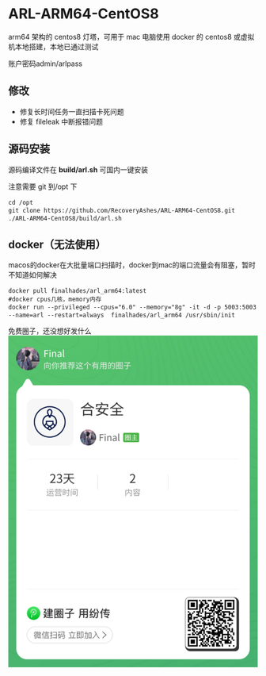 # ARL-ARM64-CentOS8

arm64 架构的 centos8 灯塔，可用于 mac 电脑使用 docker 的 centos8 或虚拟机本地搭建，本地已通过测试

账户密码admin/arlpass

## 修改

- 修复长时间任务一直扫描卡死问题
- 修复 fileleak 中断报错问题

## 源码安装

源码编译文件在 **build/arl.sh**
可国内一键安装

注意需要 git 到/opt 下

```
cd /opt
git clone https://github.com/RecoveryAshes/ARL-ARM64-CentOS8.git
./ARL-ARM64-CentOS8/build/arl.sh
```

## docker（无法使用）
macos的docker在大批量端口扫描时，docker到mac的端口流量会有阻塞，暂时不知道如何解决

```
docker pull finalhades/arl_arm64:latest
#docker cpus几核，memory内存
docker run --privileged --cpus="6.0" --memory="8g" -it -d -p 5003:5003 --name=arl --restart=always  finalhades/arl_arm64 /usr/sbin/init
```

免费圈子，还没想好发什么
![alt text](images/image.png)
